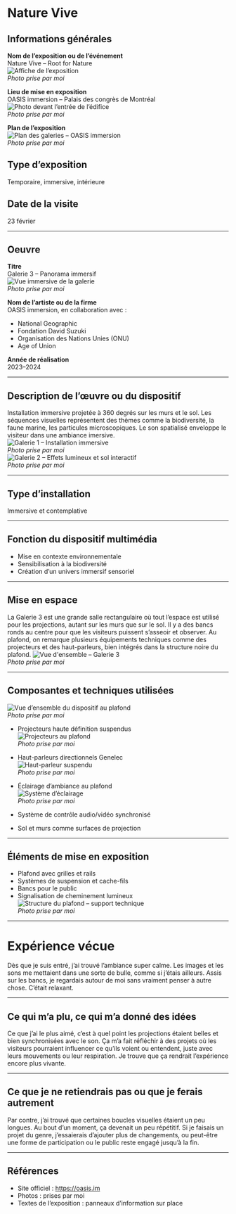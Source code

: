 # Nature Vive 

## Informations générales

**Nom de l’exposition ou de l’événement**  
Nature Vive – Root for Nature  
![Affiche de l’exposition](photos_nature_vive/plan_affiche.jpeg)  
*Photo prise par moi*

**Lieu de mise en exposition**  
OASIS immersion – Palais des congrès de Montréal  
![Photo devant l’entrée de l’édifice](photos_nature_vive/plan_entrée.jpg)  
*Photo prise par moi*

**Plan de l’exposition**  
![Plan des galeries – OASIS immersion](photos_nature_vive/carte_des_piece.jpeg)  
*Photo prise par moi*

## Type d’exposition  
Temporaire, immersive, intérieure

## Date de la visite  
23 février

---

## Oeuvre 

**Titre**  
Galerie 3 – Panorama immersif  
![Vue immersive de la galerie](photos_nature_vive/plan_ensemble_oeuvre.jpg)  
*Photo prise par moi*

**Nom de l’artiste ou de la firme**  
OASIS immersion, en collaboration avec :
- National Geographic
- Fondation David Suzuki
- Organisation des Nations Unies (ONU)
- Age of Union

**Année de réalisation**  
2023–2024

---

## Description de l’œuvre ou du dispositif

Installation immersive projetée à 360 degrés sur les murs et le sol. Les séquences visuelles représentent des thèmes comme la biodiversité, la faune marine, les particules microscopiques. Le son spatialisé enveloppe le visiteur dans une ambiance imersive.  
![Galerie 1 – Installation immersive](photos_nature_vive/galerie_1.jpeg)  
*Photo prise par moi*  
![Galerie 2 – Effets lumineux et sol interactif](photos_nature_vive/galerie_2.jpeg)  
*Photo prise par moi*

---

## Type d’installation  
Immersive et contemplative

---

## Fonction du dispositif multimédia

- Mise en contexte environnementale  
- Sensibilisation à la biodiversité  
- Création d’un univers immersif sensoriel

---

## Mise en espace

La Galerie 3 est une grande salle rectangulaire où tout l’espace est utilisé pour les projections, autant sur les murs que sur le sol. Il y a des bancs ronds au centre pour que les visiteurs puissent s’asseoir et observer. Au plafond, on remarque plusieurs équipements techniques comme des projecteurs et des haut-parleurs, bien intégrés dans la structure noire du plafond.
![Vue d'ensemble – Galerie 3](photos_nature_vive/panorama_galerie_3.JPG)  
*Photo prise par moi*

---

## Composantes et techniques utilisées

![Vue d’ensemble du dispositif au plafond](photos_nature_vive/vue_ensemble_dispositif.jpg)  
*Photo prise par moi*

- Projecteurs haute définition suspendus  
![Projecteurs au plafond](photos_nature_vive/plan_projecteur.jpeg)  
*Photo prise par moi*

- Haut-parleurs directionnels Genelec  
![Haut-parleur suspendu](photos_nature_vive/plan_haut_parleur.jpeg)  
*Photo prise par moi*

- Éclairage d’ambiance au plafond  
![Système d’éclairage](photos_nature_vive/plan_eclairage.jpeg)  
*Photo prise par moi*

- Système de contrôle audio/vidéo synchronisé  
- Sol et murs comme surfaces de projection

---

## Éléments de mise en exposition

- Plafond avec grilles et rails  
- Systèmes de suspension et cache-fils  
- Bancs pour le public  
- Signalisation de cheminement lumineux  
![Structure du plafond – support technique](photos_nature_vive/plan_mur.jpg)  
*Photo prise par moi*

---

# Expérience vécue

Dès que je suis entré, j’ai trouvé l’ambiance super calme. Les images et les sons me mettaient dans une sorte de bulle, comme si j’étais ailleurs. Assis sur les bancs, je regardais autour de moi sans vraiment penser à autre chose. C’était relaxant.

---

## Ce qui m’a plu, ce qui m’a donné des idées

Ce que j’ai le plus aimé, c’est à quel point les projections étaient belles et bien synchronisées avec le son. Ça m’a fait réfléchir à des projets où les visiteurs pourraient influencer ce qu’ils voient ou entendent, juste avec leurs mouvements ou leur respiration. Je trouve que ça rendrait l’expérience encore plus vivante.

---

## Ce que je ne retiendrais pas ou que je ferais autrement

Par contre, j’ai trouvé que certaines boucles visuelles étaient un peu longues. Au bout d’un moment, ça devenait un peu répétitif. Si je faisais un projet du genre, j’essaierais d’ajouter plus de changements, ou peut-être une forme de participation ou le public reste engagé jusqu’à la fin.

---

## Références

- Site officiel : https://oasis.im  
- Photos : prises par moi  
- Textes de l’exposition : panneaux d’information sur place
